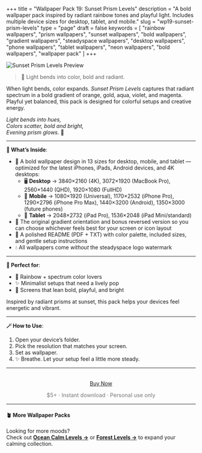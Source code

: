 +++
title = "Wallpaper Pack 19: Sunset Prism Levels"
description = "A bold wallpaper pack inspired by radiant rainbow tones and playful light. Includes multiple device sizes for desktop, tablet, and mobile."
slug = "wp19-sunset-prism-levels"
type = "page"
draft = false
keywords = [
  "rainbow wallpapers", "prism wallpapers", "sunset wallpapers",
  "bold wallpapers", "gradient wallpapers", "steadyspace wallpapers",
  "desktop wallpapers", "phone wallpapers", "tablet wallpapers", "neon wallpapers", "bold wallpapers", "wallpaper pack"
]
+++

![Sunset Prism Levels Preview](/images/wp19-sunset-prism-levels/sunsetprismlevelscover.png)

> 🌈 Light bends into color, bold and radiant.

When light bends, color expands. <i>Sunset Prism Levels</i> captures that radiant spectrum in a bold gradient of orange, gold, aqua, violet, and magenta. Playful yet balanced, this pack is designed for colorful setups and creative energy.

<i>Light bends into hues,<Br>
Colors scatter, bold and bright,<br>
Evening prism glows.</i> 🌈

---

<div class="highlight-box">

**📂 What’s Inside**:

- 🌈 A bold wallpaper design in 13 sizes for desktop, mobile, and tablet — optimized for the latest iPhones, iPads, Android devices, and 4K desktops:
  - 🖥 **Desktop** → 3840×2160 (4K), 3072×1920 (MacBook Pro), 2560×1440 (QHD), 1920×1080 (FullHD)
  - 📱 **Mobile** → 1080×1920 (Universal), 1170×2532 (iPhone Pro), 1290×2796 (iPhone Pro Max), 1440×3200 (Android), 1350×3000 (future phones)
  - 📱 **Tablet** → 2048×2732 (iPad Pro), 1536×2048 (iPad Mini/standard)
- 🔄 The original gradient orientation and bonus reversed version so you can choose whichever feels best for your screen or icon layout
- 📄 A polished README (PDF + TXT) with color palette, included sizes, and gentle setup instructions
- 💧 All wallpapers come _without_ the steadyspace logo watermark</div>

---
 
<div class="highlight-box">

**💚 Perfect for**:

- 🌈 Rainbow + spectrum color lovers
- ✨ Minimalist setups that need a lively pop
- 🎨 Screens that lean bold, playful, and bright

Inspired by radiant prisms at sunset, this pack helps your devices feel energetic and vibrant.</div>

---

<div class="highlight-box">

**🪄 How to Use**:

1. Open your device’s folder.
2. Pick the resolution that matches your screen.
3. Set as wallpaper.
4. ✨ Breathe. Let your setup feel a little more steady. </div>

---  

<div style="text-align: center; margin-top: 2rem;">
  <a href="https://payhip.com/b/6nq1Q" class="payhip-buy-button" data-theme="blue" data-product="6nq1Q">Buy Now</a>
  <p style="font-size: 0.9rem; color: #777;">$5+ · Instant download · Personal use only</p>
</div>

---

#### 🪴 More Wallpaper Packs  
Looking for more moods?  
Check out [**Ocean Calm Levels →**](/wp04-ocean-calm-levels) or [**Forest Levels →**](/wp05-forest-levels) to expand your calming collection.  
